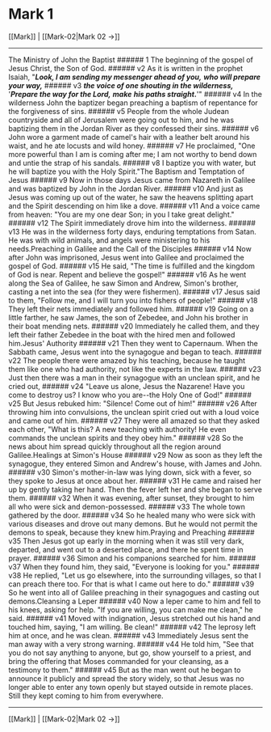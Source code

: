 # Mark 1

[[Mark]] | [[Mark-02|Mark 02 →]]
***

The Ministry of John the Baptist ###### 1 The beginning of the gospel of Jesus Christ, the Son of God. ###### v2 As it is written in the prophet Isaiah, "**_Look, I am sending my messenger ahead of you,_** **_who will prepare your way,_** ###### v3 **_the voice of one shouting in the wilderness,_** '**_Prepare the way for the Lord,_** **_make_** **_his_ _paths straight_.**'" ###### v4 In the wilderness John the baptizer began preaching a baptism of repentance for the forgiveness of sins. ###### v5 People from the whole Judean countryside and all of Jerusalem were going out to him, and he was baptizing them in the Jordan River as they confessed their sins. ###### v6 John wore a garment made of camel's hair with a leather belt around his waist, and he ate locusts and wild honey. ###### v7 He proclaimed, "One more powerful than I am is coming after me; I am not worthy to bend down and untie the strap of his sandals. ###### v8 I baptize you with water, but he will baptize you with the Holy Spirit."The Baptism and Temptation of Jesus ###### v9 Now in those days Jesus came from Nazareth in Galilee and was baptized by John in the Jordan River. ###### v10 And just as Jesus was coming up out of the water, he saw the heavens splitting apart and the Spirit descending on him like a dove. ###### v11 And a voice came from heaven: "You are my one dear Son; in you I take great delight." ###### v12 The Spirit immediately drove him into the wilderness. ###### v13 He was in the wilderness forty days, enduring temptations from Satan. He was with wild animals, and angels were ministering to his needs.Preaching in Galilee and the Call of the Disciples ###### v14 Now after John was imprisoned, Jesus went into Galilee and proclaimed the gospel of God. ###### v15 He said, "The time is fulfilled and the kingdom of God is near. Repent and believe the gospel!" ###### v16 As he went along the Sea of Galilee, he saw Simon and Andrew, Simon's brother, casting a net into the sea (for they were fishermen). ###### v17 Jesus said to them, "Follow me, and I will turn you into fishers of people!" ###### v18 They left their nets immediately and followed him. ###### v19 Going on a little farther, he saw James, the son of Zebedee, and John his brother in their boat mending nets. ###### v20 Immediately he called them, and they left their father Zebedee in the boat with the hired men and followed him.Jesus' Authority ###### v21 Then they went to Capernaum. When the Sabbath came, Jesus went into the synagogue and began to teach. ###### v22 The people there were amazed by his teaching, because he taught them like one who had authority, not like the experts in the law. ###### v23 Just then there was a man in their synagogue with an unclean spirit, and he cried out, ###### v24 "Leave us alone, Jesus the Nazarene! Have you come to destroy us? I know who you are--the Holy One of God!" ###### v25 But Jesus rebuked him: "Silence! Come out of him!" ###### v26 After throwing him into convulsions, the unclean spirit cried out with a loud voice and came out of him. ###### v27 They were all amazed so that they asked each other, "What is this? A new teaching with authority! He even commands the unclean spirits and they obey him." ###### v28 So the news about him spread quickly throughout all the region around Galilee.Healings at Simon's House ###### v29 Now as soon as they left the synagogue, they entered Simon and Andrew's house, with James and John. ###### v30 Simon's mother-in-law was lying down, sick with a fever, so they spoke to Jesus at once about her. ###### v31 He came and raised her up by gently taking her hand. Then the fever left her and she began to serve them. ###### v32 When it was evening, after sunset, they brought to him all who were sick and demon-possessed. ###### v33 The whole town gathered by the door. ###### v34 So he healed many who were sick with various diseases and drove out many demons. But he would not permit the demons to speak, because they knew him.Praying and Preaching ###### v35 Then Jesus got up early in the morning when it was still very dark, departed, and went out to a deserted place, and there he spent time in prayer. ###### v36 Simon and his companions searched for him. ###### v37 When they found him, they said, "Everyone is looking for you." ###### v38 He replied, "Let us go elsewhere, into the surrounding villages, so that I can preach there too. For that is what I came out here to do." ###### v39 So he went into all of Galilee preaching in their synagogues and casting out demons.Cleansing a Leper ###### v40 Now a leper came to him and fell to his knees, asking for help. "If you are willing, you can make me clean," he said. ###### v41 Moved with indignation, Jesus stretched out his hand and touched him, saying, "I am willing. Be clean!" ###### v42 The leprosy left him at once, and he was clean. ###### v43 Immediately Jesus sent the man away with a very strong warning. ###### v44 He told him, "See that you do not say anything to anyone, but go, show yourself to a priest, and bring the offering that Moses commanded for your cleansing, as a testimony to them." ###### v45 But as the man went out he began to announce it publicly and spread the story widely, so that Jesus was no longer able to enter any town openly but stayed outside in remote places. Still they kept coming to him from everywhere.

***
[[Mark]] | [[Mark-02|Mark 02 →]]
